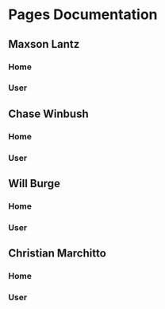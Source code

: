 # Pages Documentation
## Maxson Lantz
### Home
### User
## Chase Winbush
### Home
### User
## Will Burge
### Home
### User
## Christian Marchitto
### Home
### User

